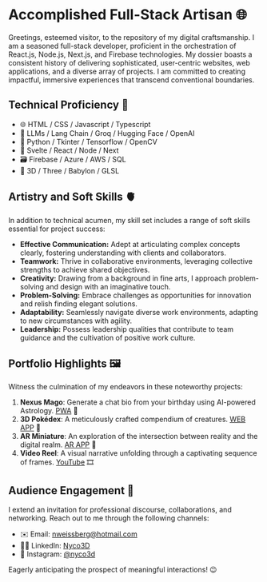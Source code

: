 # Accomplished Full-Stack Artisan 🌐

Greetings, esteemed visitor, to the repository of my digital craftsmanship. I am a seasoned full-stack developer, proficient in the orchestration of React.js, Node.js, Next.js, and Firebase technologies. My dossier boasts a consistent history of delivering sophisticated, user-centric websites, web applications, and a diverse array of projects. I am committed to creating impactful, immersive experiences that transcend conventional boundaries.

## Technical Proficiency 🧠

- 🌐 HTML / CSS / Javascript / Typescript
- 🤖 LLMs / Lang Chain / Groq / Hugging Face / OpenAI
- 🐍 Python / Tkinter / Tensorflow / OpenCV 
- 🚀 Svelte / React / Node / Next
- 🗃️ Firebase / Azure / AWS / SQL
- 💎 3D / Three / Babylon / GLSL

## Artistry and Soft Skills 🫀

In addition to technical acumen, my skill set includes a range of soft skills essential for project success:

- **Effective Communication:** Adept at articulating complex concepts clearly, fostering understanding with clients and collaborators.
- **Teamwork:** Thrive in collaborative environments, leveraging collective strengths to achieve shared objectives.
- **Creativity:** Drawing from a background in fine arts, I approach problem-solving and design with an imaginative touch.
- **Problem-Solving:** Embrace challenges as opportunities for innovation and relish finding elegant solutions.
- **Adaptability:** Seamlessly navigate diverse work environments, adapting to new circumstances with agility.
- **Leadership:** Possess leadership qualities that contribute to team guidance and the cultivation of positive work culture.

## Portfolio Highlights 🖼️

Witness the culmination of my endeavors in these noteworthy projects:

1. **Nexus Mago**: Generate a chat bio from your birthday using AI-powered Astrology. [PWA](https://nexusmago.com)  🔮
2. **3D Pokédex**: A meticulously crafted compendium of creatures. [WEB APP](https://pokedex-nyco3d.web.app/) 👾
3. **AR Miniature**: An exploration of the intersection between reality and the digital realm. [AR APP](https://casinha3d.web.app/) 🧊
4. **Video Reel**: A visual narrative unfolding through a captivating sequence of frames. [YouTube](https://www.youtube.com/watch?v=Vqe4LSGmwOg) 🎞️

## Audience Engagement 🖖

I extend an invitation for professional discourse, collaborations, and networking. Reach out to me through the following channels:

- ✉️ Email: [nweissberg@hotmail.com](mailto:nweissberg@hotmail.com)
- 👨‍💼 LinkedIn: [Nyco3D](https://www.linkedin.com/in/nyco3d)
- 🎨 Instagram: [@nyco3d](https://www.instagram.com/nyco3d)

Eagerly anticipating the prospect of meaningful interactions! 😉
